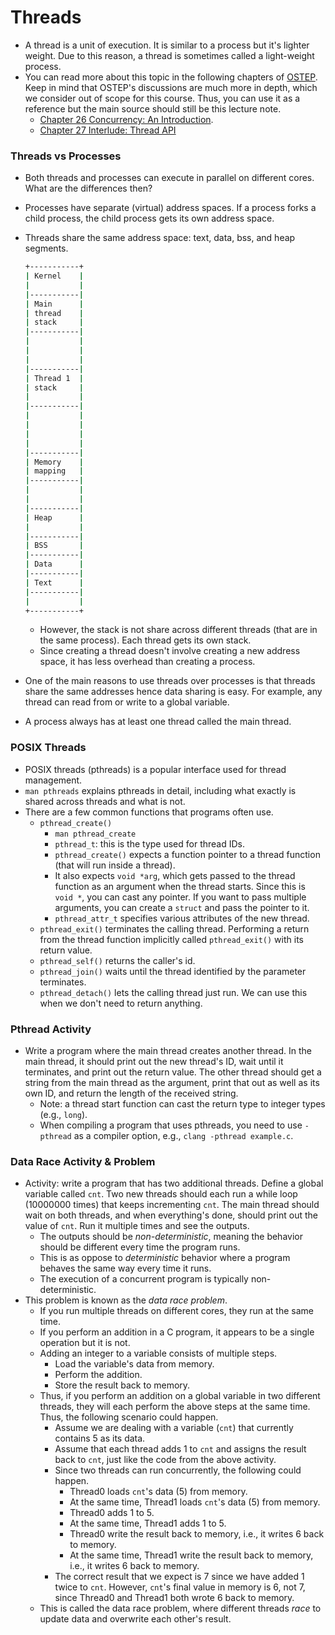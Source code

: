 # Threads

* A thread is a unit of execution. It is similar to a process but it's lighter weight. Due to this
  reason, a thread is sometimes called a light-weight process.
* You can read more about this topic in the following chapters of
  [OSTEP](https://pages.cs.wisc.edu/~remzi/OSTEP/). Keep in mind that OSTEP's discussions are much
  more in depth, which we consider out of scope for this course. Thus, you can use it as a reference
  but the main source should still be this lecture note.
    * [Chapter 26 Concurrency: An
      Introduction](https://pages.cs.wisc.edu/~remzi/OSTEP/threads-intro.pdf).
    * [Chapter 27 Interlude: Thread API](https://pages.cs.wisc.edu/~remzi/OSTEP/threads-api.pdf)

### Threads vs Processes

* Both threads and processes can execute in parallel on different cores. What are the differences
  then?
* Processes have separate (virtual) address spaces. If a process forks a child process, the child
  process gets its own address space.
* Threads share the same address space: text, data, bss, and heap segments.

  ```bash
  +-----------+
  | Kernel    |
  |           |
  |-----------|
  | Main      |
  | thread    |
  | stack     |
  |-----------|
  |           |
  |           |
  |           |
  |-----------|
  | Thread 1  |
  | stack     |
  |           |
  |-----------|
  |           |
  |           |
  |           |
  |           |
  |-----------|
  | Memory    |
  | mapping   |
  |-----------|
  |           |
  |           |
  |-----------|
  | Heap      |
  |           |
  |-----------|
  | BSS       |
  |-----------|
  | Data      |
  |-----------|
  | Text      |
  |-----------|
  |           |
  +-----------+
  ```

    * However, the stack is not share across different threads (that are in the same process). Each
      thread gets its own stack.
    * Since creating a thread doesn't involve creating a new address space, it has less overhead
      than creating a process.
* One of the main reasons to use threads over processes is that threads share the same addresses
  hence data sharing is easy. For example, any thread can read from or write to a global variable.
* A process always has at least one thread called the main thread.

### POSIX Threads

* POSIX threads (pthreads) is a popular interface used for thread management.
* `man pthreads` explains pthreads in detail, including what exactly is shared across threads and
  what is not.
* There are a few common functions that programs often use.
    * `pthread_create()`
        * `man pthread_create`
        * `pthread_t`: this is the type used for thread IDs.
        * `pthread_create()` expects a function pointer to a thread function (that will run inside a
          thread).
        * It also expects `void *arg`, which gets passed to the thread function as an argument when
          the thread starts. Since this is `void *`, you can cast any pointer. If you want to pass
          multiple arguments, you can create a `struct` and pass the pointer to it.
        * `pthread_attr_t` specifies various attributes of the new thread.
    * `pthread_exit()` terminates the calling thread. Performing a return from the thread function
      implicitly called `pthread_exit()` with its return value.
    * `pthread_self()` returns the caller's id.
    * `pthread_join()` waits until the thread identified by the parameter terminates.
    * `pthread_detach()` lets the calling thread just run. We can use this when we don't need to
      return anything.

### Pthread Activity

* Write a program where the main thread creates another thread. In the main thread, it should print
  out the new thread's ID, wait until it terminates, and print out the return value. The other
  thread should get a string from the main thread as the argument, print that out as well as its own
  ID, and return the length of the received string.
    * Note: a thread start function can cast the return type to integer types (e.g., `long`).
    * When compiling a program that uses pthreads, you need to use `-pthread` as a compiler option,
      e.g., `clang -pthread example.c`.

### Data Race Activity & Problem

* Activity: write a program that has two additional threads. Define a global variable called
  `cnt`. Two new threads should each run a while loop (10000000 times) that keeps incrementing
  `cnt`. The main thread should wait on both threads, and when everything's done, should
  print out the value of `cnt`. Run it multiple times and see the outputs.
    * The outputs should be *non-deterministic*, meaning the behavior should be different every time
      the program runs.
    * This is as oppose to *deterministic* behavior where a program behaves the same way every time
      it runs.
    * The execution of a concurrent program is typically non-deterministic.
* This problem is known as the *data race problem*.
    * If you run multiple threads on different cores, they run at the same time.
    * If you perform an addition in a C program, it appears to be a single operation but it is not.
    * Adding an integer to a variable consists of multiple steps.
        * Load the variable's data from memory.
        * Perform the addition.
        * Store the result back to memory.
    * Thus, if you perform an addition on a global variable in two different threads, they will each
      perform the above steps at the same time. Thus, the following scenario could happen.
        * Assume we are dealing with a variable (`cnt`) that currently contains 5 as its data.
        * Assume that each thread adds 1 to `cnt` and assigns the result back to `cnt`, just like
          the code from the above activity.
        * Since two threads can run concurrently, the following could happen.
            * Thread0 loads `cnt`'s data (5) from memory.
            * At the same time, Thread1 loads `cnt`'s data (5) from memory.
            * Thread0 adds 1 to 5.
            * At the same time, Thread1 adds 1 to 5.
            * Thread0 write the result back to memory, i.e., it writes 6 back to memory.
            * At the same time, Thread1 write the result back to memory, i.e., it writes 6 back to
              memory.
        * The correct result that we expect is 7 since we have added 1 twice to `cnt`. However,
          `cnt`'s final value in memory is 6, not 7, since Thread0 and Thread1 both wrote 6 back to
          memory.
    * This is called the data race problem, where different threads *race* to update data and
      overwrite each other's result.
